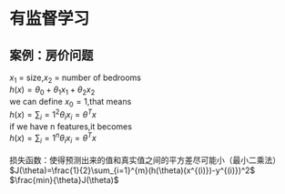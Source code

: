 
有监督学习
======
案例：房价问题
-------


$x_1$ = size,$x_2$ = number of bedrooms<br>
$h(x) = \theta_0 +\theta_1x_1+\theta_2x_2$<br>
we can define $x_0=1$,that means<br>
$h(x)=\sum_i=1^2{\theta_ix_i}=\theta^Tx$<br>
if we have n features,it becomes<br>
$h(x)=\sum_i=1^n{\theta_ix_i}=\theta^Tx$<br>
<br>
损失函数：使得预测出来的值和真实值之间的平方差尽可能小（最小二乘法）<br>
$J(\theta)=\frac{1}{2}\sum_{i=1}^{m}(h(\theta)(x^{(i)})-y^{(i)})^2$<br>
$\frac{min}{\theta}J(\theta)$



